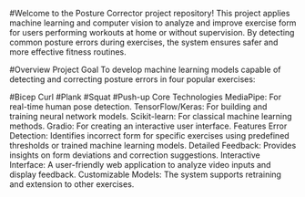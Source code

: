 #Welcome to the Posture Corrector project repository! This project applies machine learning and computer vision to analyze and improve exercise form for users performing workouts at home or without supervision. By detecting common posture errors during exercises, the system ensures safer and more effective fitness routines.

#Overview
Project Goal
To develop machine learning models capable of detecting and correcting posture errors in four popular exercises:

#Bicep Curl
#Plank
#Squat
#Push-up
Core Technologies
MediaPipe: For real-time human pose detection.
TensorFlow/Keras: For building and training neural network models.
Scikit-learn: For classical machine learning methods.
Gradio: For creating an interactive user interface.
Features
Error Detection: Identifies incorrect form for specific exercises using predefined thresholds or trained machine learning models.
Detailed Feedback: Provides insights on form deviations and correction suggestions.
Interactive Interface: A user-friendly web application to analyze video inputs and display feedback.
Customizable Models: The system supports retraining and extension to other exercises.
